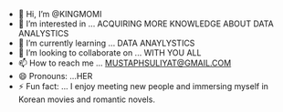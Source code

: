 - 👋 Hi, I’m @KINGMOMI
- 👀 I’m interested in ... ACQUIRING MORE KNOWLEDGE ABOUT DATA ANALYSTICS
- 🌱 I’m currently learning ... DATA ANAYLYSTICS
- 💞️ I’m looking to collaborate on ... WITH YOU ALL
- 📫 How to reach me ... MUSTAPHSULIYAT@GMAIL.COM
- 😄 Pronouns: ...HER
- ⚡ Fun fact: ... I enjoy meeting new people and immersing myself in Korean movies and romantic novels. 

<!---
KINGMOMI/KINGMOMI is a ✨ special ✨ repository because its `README.md` (this file) appears on your GitHub profile.
You can click the Preview link to take a look at your changes.
--->
